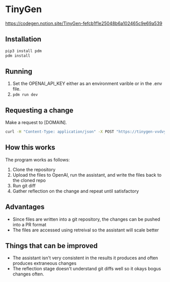 # TinyGen

https://codegen.notion.site/TinyGen-fefcb1f1e25048b6a102465c9e69a539

## Installation

```sh
pip3 install pdm
pdm install
```

## Running

1. Set the OPENAI_API_KEY either as an environment varible or in the .env file.
2. `pdm run dev`

## Requesting a change

Make a request to [DOMAIN].

````sh
curl -H "Content-Type: application/json" -X POST "https://tinygen-vvdvy.ondigitalocean.app/" --data '{"repoUrl":"https://github.com/jayhack/llm.sh", "prompt":"# The program doesn\'t output anything in windows 10"}' | jq --stream | sed "s/\\\n/\n/g"```
````

## How this works

The program works as follows:

1. Clone the repository
2. Upload the files to OpenAI, run the assistant, and write the files back to the cloned repo
3. Run git diff
4. Gather reflection on the change and repeat until satisfactory

## Advantages

- Since files are written into a git repository, the changes can be pushed into a PR format
- The files are accessed using retreival so the assistant will scale better

## Things that can be improved

- The assistant isn't very consistent in the results it produces and often produces extraneous changes
- The reflection stage doesn't understand git diffs well so it okays bogus changes often.
